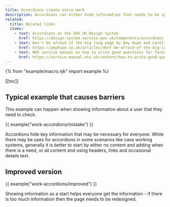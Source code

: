 ```yaml
---
title: Accordions create extra work
description: Accordions can either hide information that needs to be split over pages for easier reading, or unnecessarily hide key information that can be written concisely.
related:
  title: Related links
  items:
    - text: Accordions on the GOV.UK Design System
      href: https://design-system.service.gov.uk/components/accordion/
    - text: Don't be afraid of the big long page by Amy Hupe and Caroline Jarrett
      href: https://amyhupe.co.uk/articles/dont-be-afraid-of-the-big-long-page/
    - text: NHS service manual on how to write good questions for forms
      href: https://service-manual.nhs.uk/content/how-to-write-good-questions-for-forms
---
```


{% from "example/macro.njk" import example %}

[[toc]]

## Typical example that causes barriers

This example can happen when showing information about a user that they need to check.

{{ example("work-accordions/mistake") }}

Accordions hide key information that may be necessary for everyone. While there may be uses for accordions in some scenarios like case working systems, generally it is better to start by either no content and adding when there is a need, or all content and using headers, links and occasional details text.

## Improved version

{{ example("work-accordions/improved") }}

Showing information as a start helps everyone get the information - if there is too much information then the page needs to be redesigned.
